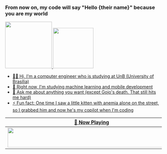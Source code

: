 ### From now on, my code will say "Hello {their name}" because you are my world

<div>
  <a href= "https://github.com/Italohek">
  <img height="150" src="https://github-readme-stats.vercel.app/api?username=Italohek&show_icons=true&theme=dracula&include_all_comits=true&count_private=true"/>
  <img height="130" src="https://github-readme-stats.vercel.app/api/top-langs/?username=Italohek&layout=compact&langs_count=16&theme=dracula"/>
</div>
    
- 👨‍💻 Hi, I'm a computer engineer who is studying at UnB (University of Brasília)  
- 👯 Right now, I'm studying machine learning and mobile development
- 💬 Ask me about anything you want (except Gojo's death. That still hits me hard)
- ⚡ Fun fact: One time I saw a little kitten with anemia alone on the street, so I grabbed him and now he's my copilot when I'm coding


| 🎵 Now Playing                                                                                                                    |
| ------------------------------------------------------------------------------------------------------------------------------ |
| <a href="https://status.nmoo.dev/now-playing?open"><img src="https://status.nmoo.dev/now-playing" width="540" height="64"></a> |
